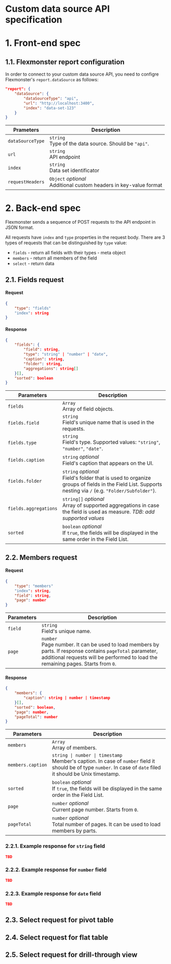 # Custom data source API specification

# 1. Front-end spec

## 1.1. Flexmonster report configuration

In order to connect to your custom data source API, you need to configre Flexmonster's `report.dataSource` as follows:
```json
"report": {
    "dataSource": {
        "dataSourceType": "api",
        "url": "http://localhost:3400",
        "index": "data-set-123"
    }
}
```
| Prameters        | Description                                                           |
| ---------------- | --------------------------------------------------------------------- |
| `dataSourceType` | `string`<br> Type of the data source. Should be `"api"`.              |
| `url`            | `string`<br> API endpoint                                             |
| `index`          | `string`<br> Data set identificator                                   |
| `requestHeaders` | `Object` *optional*<br> Additional custom headers in key-value format |

# 2. Back-end spec

Flexmonster sends a sequence of POST requests to the API endpoint in JSON format.

All requests have `index` and `type` properties in the request body. There are 3 types of requests that can be distinguished by `type` value: 
- `fields` - return all fields with their types - meta object
- `members` - return all members of the field
- `select` - return data

## 2.1. Fields request

#### Request
```json
{
    "type": "fields"
    "index": string
}
```

#### Response
```json
{
    "fields": {
        "field": string,
        "type": "string" | "number" | "date",
        "caption": string,
        "folder": string,
        "aggregations": string[]
    }[],
    "sorted": boolean
}
```
| Parameters            | Description                                                                                                                                               |
| --------------------- | --------------------------------------------------------------------------------------------------------------------------------------------------------- |
| `fields`              | `Array`<br> Array of field objects.                                                                                                                       |
| `fields.field`        | `string`<br> Field's unique name that is used in the requests.                                                                                            |
| `fields.type`         | `string`<br> Field's type. Supported values: `"string"`, `"number"`, `"date"`.                                                                            |
| `fields.caption`      | `string` *optional*<br> Field's caption that appears on the UI.                                                                                           |
| `fields.folder`       | `string` *optional*<br> Field's folder that is used to organize groups of fields in the Field List. Supports nesting via `/` (e.g. `"Folder/Subfolder"`). |
| `fields.aggregations` | `string[]` *optional*<br> Array of supported aggregations in case the field is used as measure. *TDB: add supported values*                               |
| `sorted`              | `boolean` *optional*<br> If `true`, the fields will be displayed in the same order in the Field List.                                                     |

## 2.2. Members request

#### Request
```json
{
    "type": "members"
    "index": string,
    "field": string,
    "page": number
}
```
| Parameters | Description                                                                                                                                                                                        |
| ---------- | -------------------------------------------------------------------------------------------------------------------------------------------------------------------------------------------------- |
| `field`    | `string`<br> Field's unique name.                                                                                                                                                                  |
| `page`     | `number`<br> Page number. It can be used to load members by parts. If response contains `pageTotal` parameter, additional requests will be performed to load the remaining pages. Starts from `0`. |

#### Response
```json
{
    "members": {
        "caption": string | number | timestamp
    }[],
    "sorted": boolean,
    "page": number,
    "pageTotal": number
}
```
| Parameters        | Description                                                                                                                                                       |
| ----------------- | ----------------------------------------------------------------------------------------------------------------------------------------------------------------- |
| `members`         | `Array`<br> Array of members.                                                                                                                                     |
| `members.caption` | `string \| number \| timestamp`<br> Member's caption. In case of `number` field it should be of type `number`. In case of `date` filed it should be Unix timestamp. |
| `sorted`          | `boolean` *optional*<br> If `true`, the fields will be displayed in the same order in the Field List.                                                             |
| `page`            | `number` *optional*<br> Current page number. Starts from `0`.                                                                                                     |
| `pageTotal`       | `number` *optional*<br> Total number of pages. It can be used to load members by parts.                                                                           |

### 2.2.1. Example response for `string` field
```json
TBD
```

### 2.2.2. Example response for `number` field
```json
TBD
```

### 2.2.3. Example response for `date` field
```json
TBD
```

## 2.3. Select request for pivot table

## 2.4. Select request for flat table

## 2.5. Select request for drill-through view